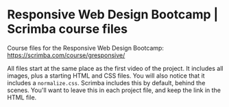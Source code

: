 # Responsive Web Design Bootcamp | Scrimba course files
Course files for the Responsive Web Design Bootcamp: https://scrimba.com/course/gresponsive/

All files start at the same place as the first video of the project. It includes all images, plus a starting HTML and CSS files.
You will also notice that it includes a `normalize.css`. Scrimba includes this by default, behind the scenes. You'll want to leave this in each project file, and keep the link in the HTML file.

